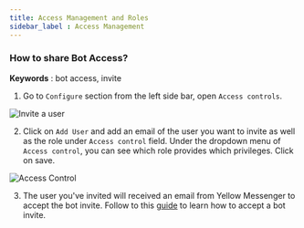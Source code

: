 ```yaml
---
title: Access Management and Roles
sidebar_label : Access Management
---
```


### How to share Bot Access?

**Keywords** : bot access, invite

1. Go to `Configure` section from the left side bar, open `Access controls`.

![Invite a user](https://cdn.yellowmessenger.com/p3rRw8AVjzHJ1615873798240.png)

2. Click on `Add User` and add an email of the user you want to invite as well as the role under `Access control` field. Under the dropdown menu of `Access control`, you can see which role provides which privileges. Click on save.

![Access Control](https://cdn.yellowmessenger.com/WNHDz8vddUQm1615873897626.png)

3. The user you've invited will received an email from Yellow Messenger to accept the bot invite. Follow to this [guide](https://docs.yellowmessenger.com/docs/howtos/basics/signup-post-bot-invite) to learn how to accept a bot invite.